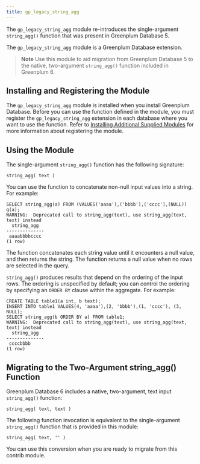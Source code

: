 ```yaml
---
title: gp_legacy_string_agg 
---
```


The `gp_legacy_string_agg` module re-introduces the single-argument `string_agg()` function that was present in Greenplum Database 5.

The `gp_legacy_string_agg` module is a Greenplum Database extension.

> **Note** Use this module to aid migration from Greenplum Database 5 to the native, two-argument `string_agg()` function included in Greenplum 6.

## <a id="topic_reg"></a>Installing and Registering the Module 

The `gp_legacy_string_agg` module is installed when you install Greenplum Database. Before you can use the function defined in the module, you must register the `gp_legacy_string_agg` extension in each database where you want to use the function. Refer to [Installing Additional Supplied Modules](../../install_guide/install_modules.html) for more information about registering the module.

## <a id="topic_use"></a>Using the Module 

The single-argument `string_agg()` function has the following signature:

```
string_agg( text )
```

You can use the function to concatenate non-null input values into a string. For example:

```
SELECT string_agg(a) FROM (VALUES('aaaa'),('bbbb'),('cccc'),(NULL)) g(a);
WARNING:  Deprecated call to string_agg(text), use string_agg(text, text) instead
  string_agg  
--------------
 aaaabbbbcccc
(1 row)
```

The function concatenates each string value until it encounters a null value, and then returns the string. The function returns a null value when no rows are selected in the query.

`string_agg()` produces results that depend on the ordering of the input rows. The ordering is unspecified by default; you can control the ordering by specifying an `ORDER BY` clause within the aggregate. For example:

```
CREATE TABLE table1(a int, b text);
INSERT INTO table1 VALUES(4, 'aaaa'),(2, 'bbbb'),(1, 'cccc'), (3, NULL);
SELECT string_agg(b ORDER BY a) FROM table1;
WARNING:  Deprecated call to string_agg(text), use string_agg(text, text) instead
  string_agg  
--------------
 ccccbbbb
(1 row)
```

## <a id="topic_migrate"></a>Migrating to the Two-Argument string\_agg\(\) Function 

Greenplum Database 6 includes a native, two-argument, text input `string_agg()` function:

```
string_agg( text, text )
```

The following function invocation is equivalent to the single-argument `string_agg()` function that is provided in this module:

```
string_agg( text, '' )
```

You can use this conversion when you are ready to migrate from this contrib module.

